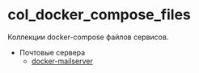 # col_docker_compose_files

Коллекции docker-compose файлов сервисов.

- Почтовые сервера
  - [docker-mailserver](docker-compose/mail-servers/docker-mailserver/README.md)
